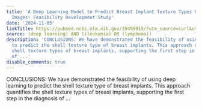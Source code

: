 ```yaml
---
title: 'A Deep Learning Model to Predict Breast Implant Texture Types Using Ultrasonography
  Images: Feasibility Development Study'
date: '2024-11-05'
linkTitle: https://pubmed.ncbi.nlm.nih.gov/39499915/?utm_source=curl&utm_medium=rss&utm_campaign=pubmed-2&utm_content=1byXLWG-5Hn0_qdLgZYpDfLA2UWGhGNgZGereuo1rJN2aoAQXP&fc=20220814223158&ff=20241106184308&v=2.18.0.post9+e462414
source: (deep learning) AND ((leukemia) OR (lymphoma))
description: 'CONCLUSIONS: We have demonstrated the feasibility of using deep learning
  to predict the shell texture type of breast implants. This approach quantifies the
  shell texture types of breast implants, supporting the first step in the diagnosis
  of ...'
disable_comments: true
---
```

CONCLUSIONS: We have demonstrated the feasibility of using deep learning to predict the shell texture type of breast implants. This approach quantifies the shell texture types of breast implants, supporting the first step in the diagnosis of ...